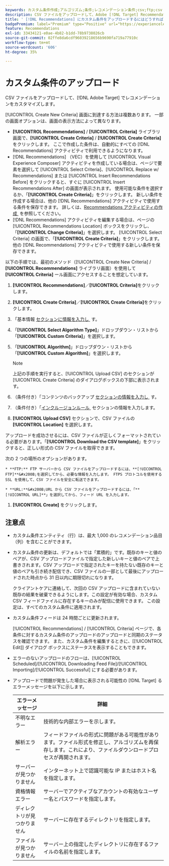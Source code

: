 ```yaml
---
keywords: カスタム条件作成;アルゴリズム;条件;レコメンデーション条件;csv;ftp;csv のアップロード
description: CSV ファイルをアップロードして、Adobe [!DNL Target] Recommendations でレコメンデーションをカスタマイズする方法を説明します。
title: ' [!DNL Recommendations] にカスタム条件をアップロードするにはどうすればよいですか？'
badgePremium: label="Premium" type="Positive" url="https://experienceleague.adobe.com/docs/target/using/introduction/intro.html?lang=ja#premium newtab=true" tooltip="Target Premium に含まれる機能を確認してください。"
feature: Recommendations
exl-id: 33434121-e0ae-4b82-b1dd-78b9738026cb
source-git-commit: 02ffe8da6cdf96039218656b9690fa719a77910c
workflow-type: tm+mt
source-wordcount: '606'
ht-degree: 35%

---
```


# カスタム条件のアップロード

CSV ファイルをアップロードして、[!DNL Adobe Target] でレコメンデーションをカスタマイズします。

[!UICONTROL Create New Criteria] 画面に到達する方法は複数あります。 一部の画面オプションは、画面の表示方法によって異なります。

* **[!UICONTROL Recommendations]** / **[!UICONTROL Criteria]** ライブラリ画面で、**[!UICONTROL Create Criteria]** / **[!UICONTROL Create Criteria]** をクリックします。 ここで作成した条件は、自動的にすべての [!DNL Recommendations] アクティビティで利用できるようになります。
* [!DNL Recommendations] （VEC）を使用して [!UICONTROL Visual Experience Composer] アクティビティを作成している場合は、ページで要素を選択して [!UICONTROL Select Criteria]、[!UICONTROL Replace w/ Recommendations] または [!UICONTROL Insert Recommendations Before] をクリックすると、すぐに [!UICONTROL Insert Recommendations After] の画面が表示されます。 使用可能な条件を選択するか、「**[!UICONTROL Create Criteria]**」をクリックします。 新しい条件を作成する場合は、他の [!DNL Recommendations] アクティビティで使用する条件を保存できます。 詳しくは、[Recommendations アクティビティの作成 &#x200B;](/help/main/c-recommendations/t-create-recs-activity/create-recs-activity.md) を参照してください。
* [!DNL Recommendations] アクティビティを編集する場合は、ページの [!UICONTROL Recommendations Location] ボックスをクリックし、「**[!UICONTROL Change Criteria]**」を選択します。 [!UICONTROL Select Criteria] の画面で、「**[!UICONTROL Create Criteria]**」をクリックします。 他の [!DNL Recommendations] アクティビティで使用する新しい条件を保存できます。

以下の手順では、最初のメソッド（[!UICONTROL Create New Criteria] / **[!UICONTROL Recommendations]** ライブラリ画面）を使用して **[!UICONTROL Criteria]** ール画面にアクセスすることを想定しています。

1. **[!UICONTROL Recommendations]**／**[!UICONTROL Criteria]**&#x200B;をクリックします。

1. **[!UICONTROL Create Criteria]**／**[!UICONTROL Create Criteria]**&#x200B;をクリックします。

1. 「基本情報 [&#x200B; セクションに情報を入力し &#x200B;](/help/main/c-recommendations/c-algorithms/create-new-algorithm.md#info) す。

1. 「**[!UICONTROL Select Algorithm Type]**」ドロップダウン・リストから「**[!UICONTROL Custom Criteria]**」を選択します。

1. 「**[!UICONTROL Algorithm]**」ドロップダウン・リストから「**[!UICONTROL Custom Algorithm]**」を選択します。

   >[!NOTE]
   >
   >上記の手順を実行すると、[!UICONTROL Upload CSV] のセクションが [!UICONTROL Create Criteria] のダイアログボックスの下部に表示されます。

1. （条件付き）「コンテンツのバックアップ [&#x200B; セクションの情報を入力し &#x200B;](/help/main/c-recommendations/c-algorithms/create-new-algorithm.md#content) す。

1. （条件付き）「[&#x200B; インクルージョンルール &#x200B;](/help/main/c-recommendations/c-algorithms/create-new-algorithm.md#inclusion) セクションの情報を入力します。

1. **[!UICONTROL Upload CSV]** セクションで、CSV ファイルの **[!UICONTROL Location]** を選択します。

アップロードを成功させるには、CSV ファイルが正しくフォーマットされている必要があります。「**[!UICONTROL Download the CSV template]**」をクリックすると、正しい形式の CSV ファイルを取得できます。

次の 2 つの場所のオプションがあります。

    * **FTP:** FTP サーバーから CSV ファイルをアップロードするには、**[!UICONTROL FTP]**&#x200B;を選択してから、必要な情報を入力します。 FTPS プロトコルを使用する SSL を使用して、CSV ファイルを安全に転送できます。
    
    * **URL:**&#x200B;URL から CSV ファイルをアップロードするには、「**[!UICONTROL URL]**」を選択してから、フィード URL を入力します。

1. **[!UICONTROL Create]** をクリックします。

## 注意点

* カスタム条件エンティティ（行）は、最大 1,000 のレコメンデーション品目（列）を含むことができます。

* カスタム条件の更新は、デフォルトでは「累積的」です。既存のキーと値のペアが、CSV アップロードファイルで指定した新しいキーと値のペアで上書きされます。CSV アップロードで指定されたキーを持たない既存のキーと値のペアも引き続き配信でき、CSV ファイルの一部として最後にアップロードされた時点から 31 日以内に期限切れになります。

  クライアントケアに連絡して、次回の CSV アップロードに含まれていない既存の結果を破棄できるようにします。この設定が有効な場合、カスタム CSV フィードファイルに存在するキーのみが配信に使用できます。 この設定は、すべてのカスタム条件に適用されます。

* カスタム条件フィードは 24 時間ごとに更新されます。

  [!UICONTROL Recommendations] / [!UICONTROL Criteria] ページで、各条件に対するカスタム条件のアップロードのアップロードと同期のステータスを確認できます。 また、カスタム条件を編集するときに、[[!UICONTROL Edit]] ダイアログ ボックスにステータスを表示することもできます。

* エラーのないアップロードのフローは、[!UICONTROL Scheduled]/[!UICONTROL Downloading Feed File]/[!UICONTROL Importing]/[!UICONTROL Successful] にする必要があります。

* アップロードで問題が発生した場合に表示される可能性の [!DNL Target] るエラーメッセージを以下に示します。

  | エラーメッセージ | 詳細 |
  |--- |--- |
  | 不明なエラー | 技術的な内部エラーを示します。 |
  | 解析エラー | フィードファイルの形式に問題がある可能性があります。ファイル形式を修正し、アルゴリズムを再保存します。これにより、ファイルダウンロードプロセスが再開されます。 |
  | サーバーが見つかりません | インターネット上で認識可能な IP またはホスト名を指定します。 |
  | 資格情報エラー | サーバーでアクティブなアカウントの有効なユーザー名とパスワードを指定します。 |
  | ディレクトリが見つかりません | サーバーに存在するディレクトリを指定します。 |
  | ファイルが見つかりません | サーバー上の指定したディレクトリに存在するファイルの名前を指定します。 |
